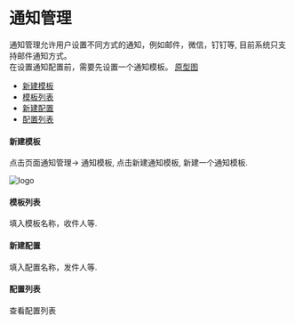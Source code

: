 # 通知管理 

通知管理允许用户设置不同方式的通知，例如邮件，微信，钉钉等, 目前系统只支持邮件通知方式。  
在设置通知配置前，需要先设置一个通知模板。 
[原型图](https://www.figma.com/file/eANefR82JBl5YxxYgVqyQu/mxzn?node-id=2%3A6)

- [新建模板](#新建模板)
- [模板列表](#模板列表)
- [新建配置](#新建配置)
- [配置列表](#配置列表)

#### 新建模板  

点击页面通知管理-> 通知模板, 点击新建通知模板, 新建一个通知模板.

![logo](https://mxzn-docs.oss-cn-hongkong.aliyuncs.com/images/tongzhipeizhi_1.png ':size=934x438')

#### 模板列表  
填入模板名称，收件人等.

#### 新建配置
填入配置名称，发件人等.

#### 配置列表
查看配置列表

